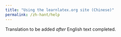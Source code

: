 ```yaml
---
title: "Using the learnlatex.org site (Chinese)"
permalink: /zh-hant/help
---
```

Translation to be added _after_ English text completed.
